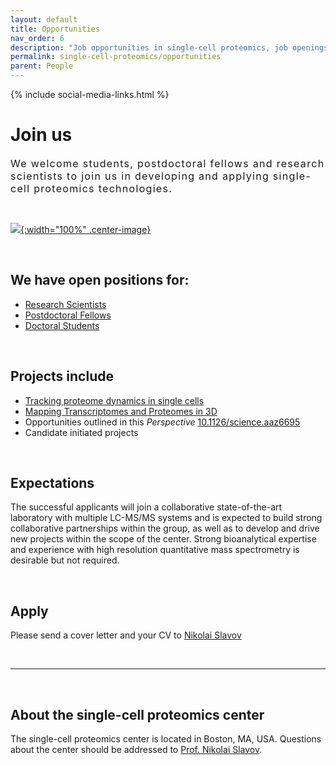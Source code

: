 ```yaml
---
layout: default
title: Opportunities
nav_order: 6
description: "Job opportunities in single-cell proteomics, job openings for single-cell biology and mass-spectrometry experts and trainees"
permalink: single-cell-proteomics/opportunities
parent: People
---
```

{% include social-media-links.html %}

# Join us
<div style="font-size:16px; font-weight: 400; letter-spacing: 1.3px;">
We welcome students, postdoctoral fellows and research scientists to join us in developing and applying single-cell proteomics technologies.
</div>

&nbsp;

[![]({{site.baseurl}}/single-cell-proteomics/News_images/Single-cell-proteomics-center_Team.JPG){:width="100%" .center-image}]({{site.baseurl}}/single-cell-proteomics/members)

&nbsp;


## We have open positions for:
* [Research Scientists](http://slavovlab.net/people.htm#Prospective_Applicants)
* [Postdoctoral Fellows](http://slavovlab.net/people.htm#Prospective_Applicants)
* [Doctoral Students](http://slavovlab.net/people.htm#Prospective_Applicants)

&nbsp;

## Projects include

* [Tracking proteome dynamics in single cells]({{site.baseurl}}/single-cell-proteomics/research#tracking-proteome-dynamics-in-single-cells)
* [Mapping Transcriptomes and Proteomes in 3D]({{site.baseurl}}/single-cell-proteomics/research#mapping-the-transcriptome-and-proteome-of-human-testis-in-3d)
* Opportunities outlined in this *Perspective* [10.1126/science.aaz6695](https://science.sciencemag.org/content/367/6477/512)
* Candidate initiated projects

&nbsp;

## Expectations
The successful applicants will join a collaborative state-of-the-art laboratory with multiple LC-MS/MS systems and is expected to build strong collaborative partnerships within the group, as well as to develop and drive new projects within the scope of the center. Strong bioanalytical expertise and experience with high resolution quantitative mass spectrometry is desirable but not required.  

&nbsp;

## Apply
Please send a cover letter and your CV to [Nikolai Slavov](https://coe.northeastern.edu/people/slavov-nikolai/)


&nbsp;



------------

&nbsp;


## About the single-cell proteomics center

The single-cell proteomics center is located in Boston, MA, USA. Questions about the center should be addressed to [Prof. Nikolai Slavov](https://coe.northeastern.edu/people/slavov-nikolai/).
